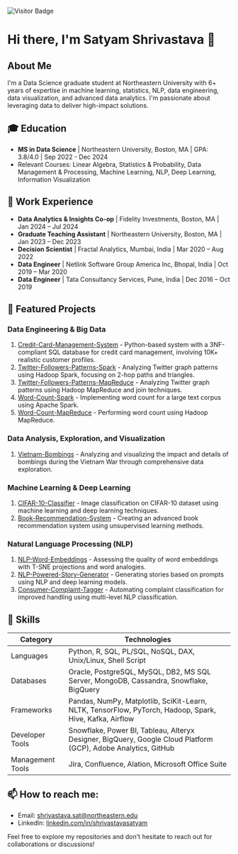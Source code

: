 ![Visitor Badge](https://visitor-badge.laobi.icu/badge?page_id=shrivastavasatyam.shrivastavasatyam)

# Hi there, I'm Satyam Shrivastava 👋

## About Me
I'm a Data Science graduate student at Northeastern University with 6+ years of expertise in machine learning, statistics, NLP, data engineering, data visualization, and advanced data analytics. I'm passionate about leveraging data to deliver high-impact solutions.

## 🎓 Education
- **MS in Data Science** | Northeastern University, Boston, MA | GPA: 3.8/4.0 | Sep 2022 - Dec 2024
- Relevant Courses: Linear Algebra, Statistics & Probability, Data Management & Processing, Machine Learning, NLP, Deep Learning, Information Visualization

## 💼 Work Experience
- **Data Analytics & Insights Co-op** | Fidelity Investments, Boston, MA | Jan 2024 – Jul 2024
- **Graduate Teaching Assistant** | Northeastern University, Boston, MA | Jan 2023 – Dec 2023
- **Decision Scientist** | Fractal Analytics, Mumbai, India | Mar 2020 – Aug 2022
- **Data Engineer** | Netlink Software Group America Inc, Bhopal, India | Oct 2019 – Mar 2020
- **Data Engineer** | Tata Consultancy Services, Pune, India | Dec 2016 – Oct 2019

## 🚀 Featured Projects

### Data Engineering & Big Data
1. [Credit-Card-Management-System](https://github.com/shrivastavasatyam/Credit-Card-Management-System) - Python-based system with a 3NF-compliant SQL database for credit card management, involving 10K+ realistic customer profiles.
2. [Twitter-Followers-Patterns-Spark](https://github.com/shrivastavasatyam/Twitter-Followers-Patterns-Spark) - Analyzing Twitter graph patterns using Hadoop Spark, focusing on 2-hop paths and triangles.
3. [Twitter-Followers-Patterns-MapReduce](https://github.com/shrivastavasatyam/Twitter-Followers-Patterns-MapReduce) - Analyzing Twitter graph patterns using Hadoop MapReduce and join techniques.
4. [Word-Count-Spark](https://github.com/shrivastavasatyam/Word-Count-Spark) - Implementing word count for a large text corpus using Apache Spark.
5. [Word-Count-MapReduce](https://github.com/shrivastavasatyam/Word-Count-MapReduce) - Performing word count using Hadoop MapReduce.

### Data Analysis, Exploration, and Visualization
1. [Vietnam-Bombings](https://github.com/shrivastavasatyam/Vietnam-Bombings) - Analyzing and visualizing the impact and details of bombings during the Vietnam War through comprehensive data exploration.

### Machine Learning & Deep Learning
1. [CIFAR-10-Classifier](https://github.com/shrivastavasatyam/CIFAR-10-Classifier) - Image classification on CIFAR-10 dataset using machine learning and deep learning techniques.
2. [Book-Recommendation-System](https://github.com/shrivastavasatyam/Book-Recommendation-System) - Creating an advanced book recommendation system using unsupervised learning methods.

### Natural Language Processing (NLP)
1. [NLP-Word-Embeddings](https://github.com/shrivastavasatyam/NLP-Word-Embeddings) - Assessing the quality of word embeddings with T-SNE projections and word analogies.
2. [NLP-Powered-Story-Generator](https://github.com/shrivastavasatyam/NLP-Powered-Story-Generator) - Generating stories based on prompts using NLP and deep learning models.
3. [Consumer-Complaint-Tagger](https://github.com/shrivastavasatyam/Consumer-Complaint-Tagger) - Automating complaint classification for improved handling using multi-level NLP classification.

## 🔧 Skills

| Category | Technologies |
|----------|--------------|
| Languages | Python, R, SQL, PL/SQL, NoSQL, DAX, Unix/Linux, Shell Script |
| Databases | Oracle, PostgreSQL, MySQL, DB2, MS SQL Server, MongoDB, Cassandra, Snowflake, BigQuery |
| Frameworks | Pandas, NumPy, Matplotlib, SciKit-Learn, NLTK, TensorFlow, PyTorch, Hadoop, Spark, Hive, Kafka, Airflow |
| Developer Tools | Snowflake, Power BI, Tableau, Alteryx Designer, BigQuery, Google Cloud Platform (GCP), Adobe Analytics, GitHub |
| Management Tools | Jira, Confluence, Alation, Microsoft Office Suite |

## 📫 How to reach me:
- Email: shrivastava.sat@northeastern.edu
- LinkedIn: [linkedin.com/in/shrivastavasatyam](https://www.linkedin.com/in/shrivastavasatyam)

Feel free to explore my repositories and don't hesitate to reach out for collaborations or discussions!
